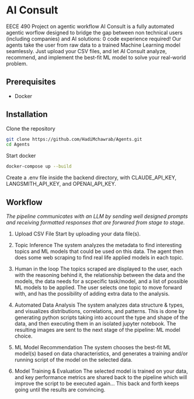 # AI Consult
EECE 490 Project on agentic workflow
AI Consult is a fully automated agentic worflow designed to bridge the gap between non technical users (including companies) and AI solutions: 0 code experience required!
Our agents take the user from raw data to a trained Machine Learning model seamlessly. 
Just upload your CSV files, and let AI Consult analyze, recommend, and implement the best-fit ML model to solve your real-world problem.

## Prerequisites
 - Docker

## Installation
Clone the repository
```bash
git clone https://github.com/HadiMchawrab/Agents.git
cd Agents
```
Start docker
```bash
docker-compose up --build
```
Create a .env file inside the backend directory, with CLAUDE_API_KEY, LANGSMITH_API_KEY, and OPENAI_API_KEY.

## Workflow
_The pipeline communicates with an LLM by sending well designed prompts and receiving formatted responses that are forwared from stage to stage._

1. Upload CSV File
   Start by uploading your data file(s).

2. Topic Inference
   The system analyzes the metadata to find interesting topics and ML models that could be used on this data.
   The agent then does some web scraping to find real life applied models in each topic.

3. Human in the loop
   The topics scraped are displayed to the user, each with the reasoning behind it, the relationship between the data and the models, the data needs for a scpecific task/model, and a list of possible ML models to be applied.
   The user selects one topic to move forward with, and has the possibility of adding extra data to the analysis.

4. Automated Data Analysis
   The system analyzes data structure & types, and visualizes distributions, correlations, and patterns.
   This is done by generating python scripts taking into account the type and shape of the data, and then executing them in an isolated jupyter notebook.
   The resulting images are sent to the next stage of the pipeline: ML model choice.

6. ML Model Recommendation
   The system chooses the best-fit ML model(s) based on data characteristics, and generates a training and/or running script of the model on the selected data.

8. Model Training & Evaluation
   The selected model is trained on your data, and key performance metrics are shared back to the pipeline which will improve the script to be executed again...
   This back and forth keeps going until the results are convincing.
